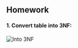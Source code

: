 ## Homework

#### 1. Convert table into 3NF:

![Into 3NF](/images/https://github.com/Annassie/dw_designing_and_ETL/blob/task_2/Anna_Niukkanen_task_2/images/Screenshot%202022-01-31%20at%2023.29.58.png)

